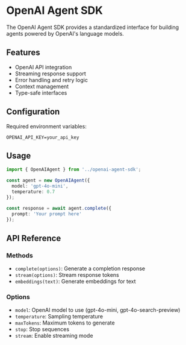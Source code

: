 # OpenAI Agent SDK

The OpenAI Agent SDK provides a standardized interface for building agents powered by OpenAI's language models.

## Features

- OpenAI API integration
- Streaming response support
- Error handling and retry logic
- Context management
- Type-safe interfaces

## Configuration

Required environment variables:
```
OPENAI_API_KEY=your_api_key
```

## Usage

```typescript
import { OpenAIAgent } from '../openai-agent-sdk';

const agent = new OpenAIAgent({
  model: 'gpt-4o-mini',
  temperature: 0.7
});

const response = await agent.complete({
  prompt: 'Your prompt here'
});
```

## API Reference

### Methods

- `complete(options)`: Generate a completion response
- `stream(options)`: Stream response tokens
- `embeddings(text)`: Generate embeddings for text

### Options

- `model`: OpenAI model to use (gpt-4o-mini, gpt-4o-search-preview)
- `temperature`: Sampling temperature
- `maxTokens`: Maximum tokens to generate
- `stop`: Stop sequences
- `stream`: Enable streaming mode